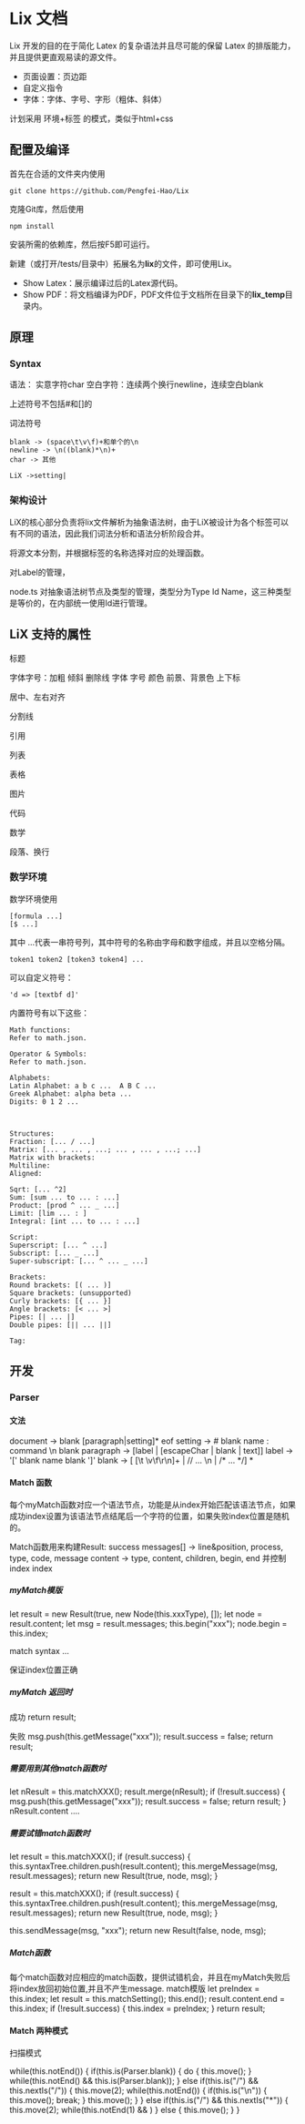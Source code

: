 # Lix 文档

Lix 开发的目的在于简化 Latex 的复杂语法并且尽可能的保留 Latex 的排版能力，并且提供更直观易读的源文件。

* 页面设置：页边距
* 自定义指令
* 字体：字体、字号、字形（粗体、斜体）


计划采用 环境+标签 的模式，类似于html+css

## 配置及编译

首先在合适的文件夹内使用
```
git clone https://github.com/Pengfei-Hao/Lix
```
克隆Git库，然后使用
```
npm install
```
安装所需的依赖库，然后按F5即可运行。

新建（或打开/tests/目录中）拓展名为**lix**的文件，即可使用Lix。

* Show Latex：展示编译过后的Latex源代码。
* Show PDF：将文档编译为PDF，PDF文件位于文档所在目录下的**lix_temp**目录内。

## 原理

### Syntax
语法：
实意字符char
空白字符：连续两个换行newline，连续空白blank

上述符号不包括#和[]的

词法符号
```
blank -> (space\t\v\f)+和单个的\n
newline -> \n((blank)*\n)+
char -> 其他
```

```
LiX ->setting|
```

### 架构设计

LiX的核心部分负责将lix文件解析为抽象语法树，由于LiX被设计为各个标签可以有不同的语法，因此我们词法分析和语法分析阶段合并。

将源文本分割，并根据标签的名称选择对应的处理函数。

对Label的管理，

node.ts 对抽象语法树节点及类型的管理，类型分为Type Id Name，这三种类型是等价的，在内部统一使用Id进行管理。

## LiX 支持的属性

标题

字体字号：加粗 倾斜 删除线 
字体 字号 颜色 前景、背景色
上下标

居中、左右对齐

分割线

引用

列表

表格

图片

代码

数学

段落、换行

### 数学环境

数学环境使用
```
[formula ...]
[$ ...]
```
其中 ...代表一串符号列，其中符号的名称由字母和数字组成，并且以空格分隔。
```
token1 token2 [token3 token4] ...
```
可以自定义符号：
```
'd => [textbf d]' 
```

内置符号有以下这些：
```
Math functions:
Refer to math.json.

Operator & Symbols:
Refer to math.json.

Alphabets:
Latin Alphabet: a b c ...  A B C ...
Greek Alphabet: alpha beta ...
Digits: 0 1 2 ...



Structures:
Fraction: [... / ...]
Matrix: [... , ... , ...; ... , ... , ...; ...]
Matrix with brackets:
Multiline:
Aligned:

Sqrt: [... ^2]
Sum: [sum ... to ... : ...]
Product: [prod ^ ... _ ...]
Limit: [lim ... : ]
Integral: [int ... to ... : ...]

Script:
Superscript: [... ^ ...]
Subscript: [... _ ...]
Super-subscript: [... ^ ... _ ...]

Brackets:
Round brackets: [( ... )]
Square brackets: (unsupported)
Curly brackets: [{ ... }]
Angle brackets: [< ... >]
Pipes: [| ... |]
Double pipes: [|| ... ||]

Tag:
``` 


## 开发

### Parser

#### 文法

document -> blank [paragraph|setting]* eof
setting -> # blank name : command \n blank
paragraph -> [label | [escapeChar | blank | text]]
label -> '[' blank name blank  ']'
blank -> [ [\t \v\f\r\n]+ | // ... \n | /* ... */] *
#### Match 函数

每个myMatch函数对应一个语法节点，功能是从index开始匹配该语法节点，如果成功index设置为该语法节点结尾后一个字符的位置，如果失败index位置是随机的。

Match函数用来构建Result<Node>:
success
messages[] -> line&position, process, type, code, message
content -> type, content, children, begin, end
并控制index
index

##### myMatch模版
let result = new Result<Node>(true, new Node(this.xxxType), []);
let node = result.content;
let msg = result.messages;
this.begin("xxx");
node.begin = this.index;

match syntax ...

   保证index位置正确

##### myMatch 返回时
成功
return result;

失败
msg.push(this.getMessage("xxx"));
result.success = false;
return result;



##### 需要用到其他match函数时
let nResult = this.matchXXX();
result.merge(nResult);
if (!result.success) {
    msg.push(this.getMessage("xxx"));
    result.success = false;
    return result;
}
nResult.content ....

##### 需要试错match函数时
let result = this.matchXXX();
if (result.success) {
    this.syntaxTree.children.push(result.content);
    this.mergeMessage(msg, result.messages);
    return new Result(true, node, msg);
}

result = this.matchXXX();
if (result.success) {
    this.syntaxTree.children.push(result.content);
    this.mergeMessage(msg, result.messages);
    return new Result(true, node, msg);
}

this.sendMessage(msg, "xxx");
return new Result(false, node, msg);


##### Match函数
每个match函数对应相应的match函数，提供试错机会，并且在myMatch失败后将index放回初始位置,并且不产生message.
match模版
let preIndex = this.index;
let result = this.matchSetting();
this.end();
result.content.end = this.index;
if (!result.success) {
    this.index = preIndex;
}
return result;


#### Match 两种模式

扫描模式

while(this.notEnd()) {
    if(this.is(Parser.blank)) {
        do {
            this.move();
        } while(this.notEnd() && this.is(Parser.blank));
    }
    else if(this.is("/") && this.nextIs("/")) {
        this.move(2);
        while(this.notEnd()) {
            if(this.is("\n")) {
                this.move();
                break;
            }
            this.move();
        }
    }
    else if(this.is("/") && this.nextIs("*")) {
        this.move(2);
        while(this.notEnd(1) && )
    }
    else {
        this.move();
    }
}